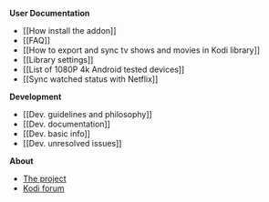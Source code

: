 **User Documentation**
- [[How install the addon]]
- [[FAQ]]
- [[How to export and sync tv shows and movies in Kodi library]]
- [[Library settings]]
- [[List of 1080P 4k Android tested devices]]
- [[Sync watched status with Netflix]]

**Development**
- [[Dev. guidelines and philosophy]]
- [[Dev. documentation]]
- [[Dev. basic info]]
- [[Dev. unresolved issues]]

**About**
- [The project](./)
- [Kodi forum](https://forum.kodi.tv/showthread.php?tid=329767)
